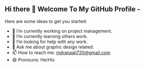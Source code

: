 ## Hi there 👋 Welcome To My GitHub Profile -

Here are some ideas to get you started:

- 🔭 I’m currently working on project management.
- 🌱 I’m currently learning others work.
- 🤔 I’m looking for help with any work.
- 💬 Ask me about graphic design related.
- 📫 How to reach me: mdranaali720@gmail.com
- 😄 Pronouns: He/His


